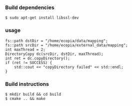 ### Build dependencies

```
$ sudo apt-get install libssl-dev
```

### usage
```
fs::path dstDir = "/home/ecopia/data/mapping";
fs::path srcDir = "/home/ecopia/external_data/mapping";
int maxThread = 2;
DirectoryCopy dc(srcDir, dstDir, maxThread);
int ret = dc.copyDirectory();
if (ret != SUCCESS) {
    std::cout << "copyDirectory failed" << std::endl;
}
```

### Build instructions
```
$ mkdir build && cd build
$ cmake .. && make
```
